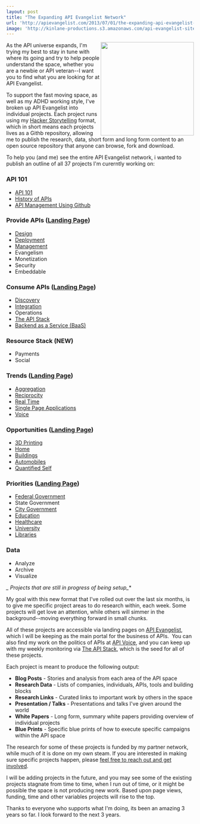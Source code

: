 ```yaml
---
layout: post
title: "The Expanding API Evangelist Network"
url: 'http://apievangelist.com/2013/07/01/the-expanding-api-evangelist-network/'
image: 'http://kinlane-productions.s3.amazonaws.com/api-evangelist-site/blog/KL_InApiWeTrust-1000.png'
---
```


<img class="c1" src="https://s3.amazonaws.com/kinlane-productions/api-evangelist/t-shirts/KL_InApiWeTrust-1000.png" alt="" width="250" align="right" />

As the API universe expands, I'm trying my best to stay in tune with where its going and try to help people understand the space, whether you are a newbie or API veteran--I want you to find what you are looking for at API Evangelist.

To support the fast moving space, as well as my ADHD working style, I've broken up API Evangelist into individual projects. Each project runs using my [Hacker Storytelling][1] format, which in short means each projects lives as a Githb repository, allowing me to publish the research, data, short form and long form content to an open source repository that anyone can browse, fork and download.

To help you (and me) see the entire API Evangelist network, i wanted to publish an outline of all 37 projects I'm curerntly working on:

###  API 101

  * [API 101][2]
  * [History of APIs][3]
  * [API Management Using Github][4]

###  Provide APIs ([Landing Page][5])

  * [Design][6]
  * [Deployment][7]
  * [Management][8]
  * Evangelism
  * Monetization
  * Security
  * Embeddable

###  Consume APIs ([Landing Page][9])

  * [Discovery][10]
  * [Integration][11]
  * Operations
  * [The API Stack][12]
  * [Backend as a Service (BaaS)][13]

###  Resource Stack (NEW)

  * Payments
  * Social

###  Trends ([Landing Page][14])

  * [Aggregation][15]
  * [Reciprocity][16]
  * [Real Time][17]
  * [Single Page Applications][18]
  * [Voice][19]

###  Opportunities ([Landing Page][20])

  * [3D Printing][21]
  * [Home][22]
  * [Buildings][23]
  * [Automobiles][24]
  * [Quantified Self][25]

###  Priorities ([Landing Page][26])

  * [Federal Government][27]
  * State Government
  * [City Government][28]
  * [Education][29]
  * [Healthcare][30]
  * [University][31]
  * [Libraries][32]

###  Data

  * Analyze
  * Archive
  * Visualize

**_* Projects that are still in progress of being setup_**

My goal with this new format that I've rolled out over the last six months, is to give me specific project areas to do research within, each week. Some projects will get love an attention, while others will simmer in the background--moving everything forward in small chunks.

All of these projects are accessible via landing pages on [API Evangelist][33], which I will be keeping as the main portal for the business of APIs.  You can also find my work on the politics of APIs at [API Voice][34], and you can keep up with my weekly monitoring via [The API Stack][35], which is the seed for all of these projects.

Each project is meant to produce the following output:

  * **Blog Posts** \- Stories and analysis from each area of the API space
  * **Research Data** \- Lists of companies, individuals, APIs, tools and building blocks
  * **Research Links** \- Curated links to important work by others in the space
  * **Presentation / Talks** \- Presentations and talks I've given around the world
  * **White Papers** \- Long form, summary white papers providing overview of individual projects
  * **Blue Prints** \- Specific blue prints of how to execute specific campaigns within the API space

The research for some of these projects is funded by my partner network, while much of it is done on my own steam. If you are interested in making sure specific projects happen, please [feel free to reach out and get involved][36].

I will be adding projects in the future, and you may see some of the existing projects stagnate from time to time, when I run out of time, or it might be possible the space is not producing new work. Based upon page views, funding, time and other variables projects will rise to the top.

Thanks to everyone who supports what I'm doing, its been an amazing 3 years so far. I look forward to the next 3 years.

   [1]: http://hackerstorytelling.com
   [2]: /index.php
   [3]: /2013/06/17/updated-api-history-white-paper/
   [4]: /2013/06/08/api-management-using-github/
   [5]: /provide/
   [6]: http://design.apievangelist.com/
   [7]: http://deployment.apievangelist.com/
   [8]: http://management.apievangelist.com/
   [9]: /consume/
   [10]: http://discovery.apievangelist.com/
   [11]: http://integration.apievangelist.com/
   [12]: http://theapistack.com/
   [13]: http://baas.apievangelist.com/
   [14]: /trends/
   [15]: http://aggregation.apievangelist.com/
   [16]: http://reciprocity.apievangelist.com/
   [17]: http://realtime.apievangelist.com/
   [18]: http://spa.apievangelist.com/
   [19]: http://voice.apievangelist.com/
   [20]: /opportunities/
   [21]: http://3d-printing.apievangelist.com/
   [22]: http://home.apievangelist.com/
   [23]: http://buildings.apievangelist.com/
   [24]: http://automobile.apievangelist.com/
   [25]: http://quantified-self.apievangelist.com/
   [26]: /priorities/
   [27]: http://federal-government.apievangelist.com/
   [28]: http://city-government.apievangelist.com/
   [29]: http://education.apievangelist.com/
   [30]: http://healthcare.apievangelist.com/
   [31]: http://university.apievangelist.com/
   [32]: http://libraries.apievangelist.com/
   [33]: http://www.apievangelist.com
   [34]: http://apivoice.com
   [35]: http://theapistack.com
   [36]: mailto:info@apievangelist.com
